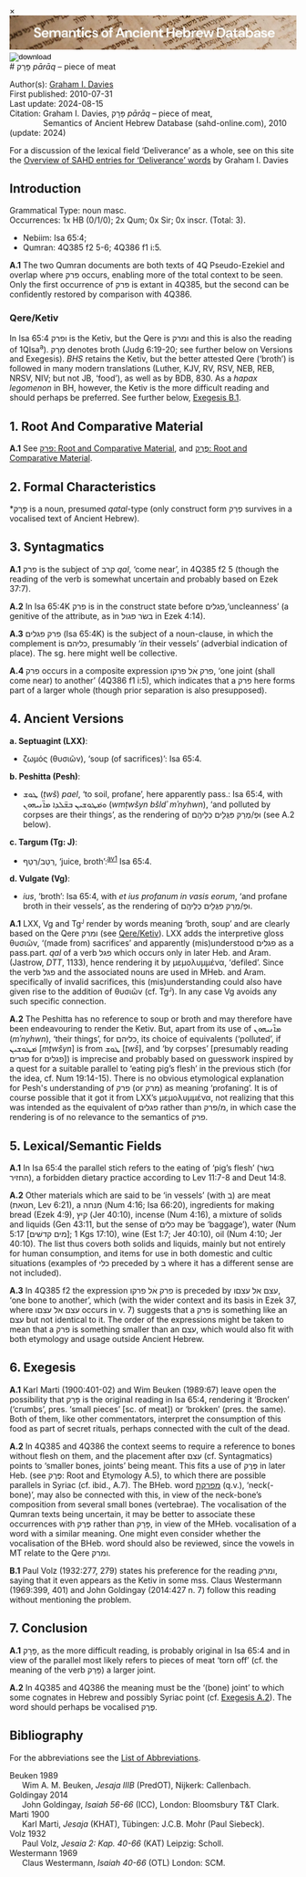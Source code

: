 <div id="modal" class="modal">
  <div class="modal-content">
    <span class="close">&times;</span>
    <div class="modal-body" id="modal-body"></div>
  </div>
</div><html><body><img id="banner" src="../../images/banners/banner.png" alt="banner" /></body></html>

<div><input id="download" title="Download/print the document" type="image" onclick="print_document()" src="../../images/icons/download3.png" alt="download" /></div># פָּרָק <i>pārāq</i> – piece of meat

Author(s):
[Graham I. Davies](../contributors/graham_i._davies.md)<br>
First published: 2010-07-31<br>Last update: 2024-08-15 <br>Citation: Graham I. Davies, פָּרָק <i>pārāq</i> – piece of meat, <br>                    &nbsp;&nbsp;&nbsp;&nbsp;&nbsp;&nbsp;&nbsp;&nbsp;&nbsp;&nbsp;&nbsp;&nbsp;&nbsp;&nbsp;                    Semantics of Ancient Hebrew Database (sahd-online.com), 2010 (update: 2024)


For a discussion of the lexical field ‘Deliverance’ as a whole, see on this site the <a href="/miscellaneous/overview_deliverance/">Overview
of SAHD entries for ‘Deliverance’ words</a> by Graham I. Davies


## Introduction  

Grammatical Type: noun masc.  
Occurrences: 1x HB (0/1/0); 2x Qum; 0x Sir; 0x inscr. (Total: 3).

* Nebiim: Isa 65:4;
* Qumran: 4Q385 f2 5-6; 4Q386 f1 i:5.


<b>A.1</b>  The two Qumran documents are both texts of 4Q Pseudo-Ezekiel and
overlap where  <span dir="rtl">פרק</span> occurs, enabling more of the total context to be seen.
Only the first occurrence of  <span dir="rtl">פרק</span> is extant in 4Q385, but the second can
be confidently restored by comparison with 4Q386.

<span id="QK"></span>

### Qere/Ketiv 

In Isa 65:4  <span dir="rtl">ופרק</span> is the Ketiv, but the Qere is  <span dir="rtl">ומרק</span> and this
is also the reading of 1QIsa<sup>a</sup>). 
<span dir="rtl">מָרַק</span> denotes broth (Judg 6:19-20;
see further below on Versions and
Exegesis). <i>BHS</i> retains the Ketiv, but the better attested Qere
(‘broth’) is followed in many modern translations (Luther, KJV, RV, RSV,
NEB, REB, NRSV, NIV; but not JB, ‘food’), as well as by BDB, 830. As
a <i>hapax legomenon</i> in BH, however, the Ketiv is the more difficult
reading and should perhaps be preferred. See further below, <a href="#ExB1">Exegesis B.1</a>. 

## 1. Root And Comparative Material

<b>A.1</b> See
<a href="/words/p-r-q/#1-root-and-comparative-material"><span dir="rtl">פרק</span>: Root and Comparative Material</a>,
and
<a href="/words/pereq/#1-root-and-comparative-material"><span dir="rtl">פֶּרֶק</span>: Root and Comparative Material</a>.


## 2. Formal Characteristics

*<span dir="rtl">פָּרָק</span> is a noun, presumed <i>qatal</i>-type (only construct form 
<span dir="rtl">פְרַק</span>
survives in a vocalised text of Ancient Hebrew).

## 3. Syntagmatics


<b>A.1</b>  <span dir="rtl">פרק</span> is the subject of  <span dir="rtl">קרב</span> <i>qal</i>, ‘come near’, in 4Q385 f2 5 (though
the reading of the verb is somewhat uncertain and probably based on Ezek 37:7).


<b>A.2</b>  In Isa 65:4K  <span dir="rtl">פרק</span> is in the construct state before  <span dir="rtl">פגלים</span>,‘uncleanness’ (a genitive of the attribute, as in  <span dir="rtl">בשׂר פגול</span> in Ezek 4:14).


<b>A.3</b>   <span dir="rtl">פרק פגלים</span> (Isa 65:4K) is the subject of a noun-clause, in which the
complement is  <span dir="rtl">כליהם</span>, presumably ‘<i>in</i> their vessels’ (adverbial indication of place). The sg. here might well be collective.


<b>A.4</b>   <span dir="rtl">פרק</span> occurs in a composite expression  <span dir="rtl">פרק אׄל פרקו</span>, ‘one joint (shall come near) to another’ (4Q386 f1 i:5), which indicates that a  <span dir="rtl">פרק</span> here forms part of a larger whole (though prior separation is also presupposed).

## 4. Ancient Versions

<b>a. Septuagint (LXX)</b>:

* ζωμός (θυσιῶν), ‘soup (of sacrifices)’: Isa 65:4.

<b>b. Peshitta (Pesh)</b>:

* <span dir="rtl">ܛܘܫ</span> (<i>ṭwš</i>) <i>pael</i>, ‘to soil, profane’, here apparently pass.: Isa 65:4, with <span dir="rtl">ܘܡ݁ܛܘܫܝܢ ܒܫ̈ܠܕܐ ܡܐ̈ܢܝܗܘܢ</span> (<i>wmṭwšyn bšldʾ mʾnyhwn</i>),
‘and polluted by corpses are their things’,
as the rendering of <span dir="rtl">וּפְ/מְרַק פִּגֻּלִ֖ים כְּלֵיהֶֽם</span> (see A.2 below).

<b>c. Targum (Tg: J)</b>:

* <span dir="rtl">רְטַף</span>/<span dir="rtl">רְטַב</span>, ‘juice, broth’:<sup id="fnref:av1"><a href="#footnote" data-toggle="modal" onclick="show_modal('fn:av1')">av1</a></sup> Isa 65:4.

[^av1]: Jastrow, <i>DTT</i>, 1471.



<b>d. Vulgate (Vg)</b>:

* <i>ius</i>, ‘broth’: Isa 65:4, with
<i>et ius profanum in vasis eorum</i>, 
‘and profane broth in their vessels’,
as the rendering of <span dir="rtl">וּפְ/מְרַק פִּגֻּלִ֖ים כְּלֵיהֶֽם</span>.


<b>A.1</b>  LXX, Vg and Tg<small><sup>J</sup></small> render by words meaning ‘broth, soup’ and are
clearly based on the Qere  <span dir="rtl">ומרק</span> (see <a href="#QK">Qere/Ketiv</a>). LXX adds the
interpretive gloss θυσιῶν, ‘(made from) sacrifices’ and apparently (mis)understood  <span dir="rtl">פגלים</span> as a pass.part. <i>qal</i> of a verb <span dir="rtl">פגל</span> which occurs only in later Heb. and Aram. (Jastrow, <i>DTT</i>, 1133), hence rendering it
by μεμολυμμένα, ‘defiled’. Since the verb  <span dir="rtl">פגל</span> and the associated nouns are used in MHeb. and Aram. specifically of invalid sacrifices, this (mis)understanding could also have given rise to the addition of θυσιῶν (cf. Tg<small><sup>J</sup></small>). In any case Vg avoids any such specific connection.


<b>A.2</b>  The Peshitta has no reference to soup or broth and may therefore have been endeavouring to render the Ketiv. But, apart from its use of 
<span dir="rtl">ܡܐ̈ܢܝܗܘܢ</span> (<i>mʾnyhwn</i>), ‘their things’, for  <span dir="rtl">כליהם</span>, its choice of equivalents (‘polluted’, 
if <span dir="rtl">ܡ݁ܛܘܫܝܢ</span> [<i>mṭwšyn</i>]
is from <span dir="rtl">ܛܘܫ</span> [<i>ṭwš</i>], and ‘by corpses’ [presumably reading  <span dir="rtl">פגרים</span> for  <span dir="rtl">פגלים</span>]) is
imprecise and probably based on guesswork inspired by a quest for a
suitable parallel to ‘eating pig’s flesh’ in the previous stich (for the
idea, cf. Num 19:14-15). There is no obvious etymological explanation for
Pesh's understanding of <span dir="rtl">פרק</span> (or  <span dir="rtl">מרק</span>) as meaning ‘profaning’. It is of
course possible that it got it from LXX’s μεμολυμμένα, not realizing
that this was intended as the equivalent of <span dir="rtl">פגלים</span> rather than <span dir="rtl">פרק</span>/<span dir="rtl">מ</span>, in
which case the rendering is of no relevance to the semantics of  <span dir="rtl">פרק</span>.

## 5. Lexical/Semantic Fields


<b>A.1</b>  In Isa 65:4 the parallel stich refers to the eating of ‘pig’s flesh’
(<span dir="rtl">בשׂר החזיר</span>), a forbidden dietary practice according to Lev 11:7-8 and
Deut 14:8.


<b>A.2</b>  Other materials which are said to be ‘in vessels’ (with  <span dir="rtl">ב</span>) are meat (<span dir="rtl">חטאת</span>,
Lev 6:21), a  <span dir="rtl">מנחה</span> (Num 4:16; Isa 66:20), ingredients for making
bread (Ezek 4:9),  <span dir="rtl">קיץ</span> (Jer 40:10), incense (Num 4:16), a mixture of
solids and liquids (Gen 43:11, but the sense of  <span dir="rtl">כלים</span> may be ‘baggage’),
water (Num 5:17 [<span dir="rtl">מים קדשׁים</span>]; 1 Kgs 17:10), wine (Est 1:7; Jer 40:10),
oil (Num 4:10; Jer 40:10). The list thus covers both solids and liquids, mainly but not entirely for human consumption, and items for use in both domestic and cultic situations (examples of  <span dir="rtl">כלי</span> preceded by <span dir="rtl">ב</span> where it
has a different sense are not included).

<b>A.3</b>  In 4Q385 f2 the expression
<span dir="rtl">פרק אׄל פרקו</span> 
is preceded by
<span dir="rtl">עצם אל עצםו</span>,
‘one bone to another’, which (with the wider context and its basis in
Ezek 37, where  <span dir="rtl">עצם אל עצםו</span> occurs in v. 7) suggests that a  <span dir="rtl">פרק</span> is
something like an  <span dir="rtl">עצם</span> but not identical to it. The order of the
expressions might be taken to mean that a  <span dir="rtl">פרק</span> is something smaller than
an  <span dir="rtl">עצם</span>, which would also fit with both etymology and usage outside
Ancient Hebrew.

## 6. Exegesis


<b>A.1</b> Karl Marti (1900:401-02) and Wim Beuken (1989:67) leave open the possibility that <span dir="rtl">פָּרָק</span> is the original reading in Isa 65:4, rendering
it ‘Brocken’ (‘crumbs’, pres. ‘small pieces’ [sc. of meat]) or ‘brokken’ (pres. the same). Both of them, like other commentators, interpret the
consumption of this food as part of secret rituals, perhaps connected
with the cult of the dead.

<span id="ExA2"><b>A.2</b></span> 
In 4Q385 and 4Q386 the context seems to require a reference to bones
without flesh on them, and the placement after
<span dir="rtl">עצם</span> 
(cf. Syntagmatics)
points to ‘smaller bones, joints’ being meant. This fits a use of  <span dir="rtl">פֶּרֶק</span> in later Heb. (see <span dir="rtl">פֶּרֶק</span>: Root and Etymology A.5), to which there are
possible parallels in Syriac (cf. ibid., A.7). The BHeb. word
<a href="/words/mapreqeth"><span dir="rtl" lang="he">מפרקת</span></a>
(q.v.),
‘neck(-bone)’, may also be connected with this, in view of the
neck-bone’s composition from several small bones
(vertebrae).
The vocalisation of the Qumran texts being uncertain, it may be better to
associate these occurrences with  <span dir="rtl">פֶּרֶק</span> rather than  <span dir="rtl">פָּרָק</span>, in view of
the MHeb. vocalisation of a word with a similar meaning. One might even
consider whether the vocalisation of the BHeb. word should also be
reviewed, since the vowels in MT relate to the Qere
<span dir="rtl">ומרק</span>.

<span id="ExB1"><b>B.1</b></span>
Paul Volz (1932:277, 279) states his preference for the reading  <span dir="rtl">ומרק</span>, saying that it even appears as the Ketiv in some mss. Claus Westermann (1969:399, 401) and John Goldingay (2014:427 n. 7) follow this reading without mentioning the problem. 


## 7. Conclusion

<b>A.1</b>   <span dir="rtl">פָּרָק</span>, as the more difficult reading, is probably original in Isa
65:4 and in view of the parallel most likely refers to pieces of meat
‘torn off’ (cf. the meaning of the verb  <span dir="rtl">פָּרַק</span>) a larger joint.


<b>A.2</b>  In 4Q385 and 4Q386 the meaning must be the ‘(bone) joint’ to which
some cognates in Hebrew and possibly Syriac point (cf. <a href="#ExA2">Exegesis A.2</a>).
The word should perhaps be vocalised  <span dir="rtl">פֶּרֶק</span>.

## Bibliography

For the abbreviations see the 
<a href="/store/abbreviations/">List of Abbreviations</a>.

<div style="padding-left: 22px; text-indent: -22px;">
Beuken 1989 <br>
Wim A. M. Beuken, <i>Jesaja IIIB</i> (PredOT), Nijkerk: Callenbach.
</div>

<div style="padding-left: 22px; text-indent: -22px;">
Goldingay 2014 <br>
John Goldingay, <i>Isaiah 56-66</i> (ICC), London: Bloomsbury T&T Clark.
</div>

<div style="padding-left: 22px; text-indent: -22px;">
Marti 1900 <br>
Karl Marti, <i>Jesaja</i> (KHAT), Tübingen: J.C.B. Mohr (Paul Siebeck).
</div>

<div style="padding-left: 22px; text-indent: -22px;">
Volz 1932 <br>
Paul Volz, <i>Jesaia 2: Kap. 40-66</i> (KAT) Leipzig: Scholl.
</div>

<div style="padding-left: 22px; text-indent: -22px;">
Westermann 1969<br>
Claus Westermann, <i>Isaiah 40-66</i> (OTL) London:
SCM.
</div>

